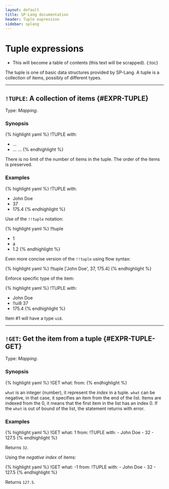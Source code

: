 ```yaml
---
layout: default
title: SP-Lang documentation
header: Tuple expression
sidebar: splang
---
```


# Tuple expressions


* This will become a table of contents (this text will be scrapped).
{:toc}

The tuple is one of basic data structures provided by SP-Lang.
A tuple is a collection of items, possibly of different types.

--- 

## `!TUPLE`: A collection of items {#EXPR-TUPLE}

Type:  _Mapping_.

### Synopsis

{% highlight yaml %}
!TUPLE
with:
  - ...
  - ...
  ...
{% endhighlight %}

There is no limit of the number of items in the tuple.
The order of the items is preserved.


### Examples

{% highlight yaml %}
!TUPLE
with:
  - John Doe
  - 37
  - 175.4
{% endhighlight %}


Use of the `!!tuple` notation:

{% highlight yaml %}
!!tuple
- 1
- a
- 1.2
{% endhighlight %}


Even more concise version of the `!!tuple` using flow syntax:

{% highlight yaml %}
!!tuple ['John Doe', 37, 175.4]
{% endhighlight %}


Enforce specific type of the item:

{% highlight yaml %}
!TUPLE
with:
  - John Doe
  - !!ui8 37
  - 175.4
{% endhighlight %}

Item #1 will have a type `ui8`.


--- 

## `!GET`: Get the item from a tuple {#EXPR-TUPLE-GET}

Type: _Mapping_.

### Synopsis

{% highlight yaml %}
!GET
what: <index of the item>
from: <tuple>
{% endhighlight %}

`what` is an integer (number), it represent the _index_ in a tuple.
`what` can be negative, in that case, it specifies an item from the end of the list.
Items are indexed from the 0, it means that the first item in the list has an index 0.
If the `what` is out of bound of the list, the statement returns with error.


### Examples

{% highlight yaml %}
!GET
what: 1
from:
  !TUPLE
  with:
    - John Doe
    - 32
    - 127.5
{% endhighlight %}

Returns `32`.


Using the _negative index_ of items:

{% highlight yaml %}
!GET
what: -1
from:
  !TUPLE
  with:
    - John Doe
    - 32
    - 127.5
{% endhighlight %}

Returns `127.5`.
